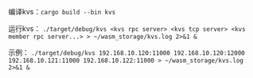 编译kvs：`cargo build --bin kvs`

运行kvs：
`./target/debug/kvs <kvs rpc server> <kvs tcp server> <kvs member rpc server...> > ~/wasm_storage/kvs.log 2>&1 &`

示例：
`./target/debug/kvs 192.168.10.120:11000 192.168.10.120:12000 192.168.10.121:11000 192.168.10.122:11000 > ~/wasm_storage/kvs.log 2>&1 &`
